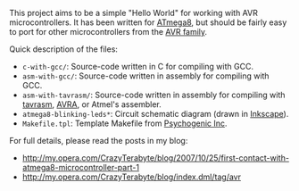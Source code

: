 This project aims to be a simple "Hello World" for working with AVR
microcontrollers. It has been written for [ATmega8][atmega8], but should be
fairly easy to port for other microcontrollers from the [AVR family][avr].

Quick description of the files:

* `c-with-gcc/`: Source-code written in C for compiling with GCC.
* `asm-with-gcc/`: Source-code written in assembly for compiling with GCC.
* `asm-with-tavrasm/`: Source-code written in assembly for compiling with [tavrasm][tavrasm], [AVRA][avra], or Atmel's assembler.
* `atmega8-blinking-leds*`: Circuit schematic diagram (drawn in [Inkscape][inkscape]).
* `Makefile.tpl`: Template Makefile from [Psychogenic Inc][makefile].

For full details, please read the posts in my blog:

* http://my.opera.com/CrazyTerabyte/blog/2007/10/25/first-contact-with-atmega8-microcontroller-part-1
* http://my.opera.com/CrazyTerabyte/blog/index.dml/tag/avr


[atmega8]: http://www.atmel.com/dyn/products/product_card.asp?part_id=2004
[avr]: http://en.wikipedia.org/wiki/Atmel_AVR
[inkscape]: http://www.inkscape.org/
[tavrasm]: http://www.tavrasm.org/
[avra]: http://avra.sourceforge.net
[makefile]: http://electrons.psychogenic.com/modules/arms/art/8/AVRProjectOrganizationStandardizedAVRMakefileTemplate.php
